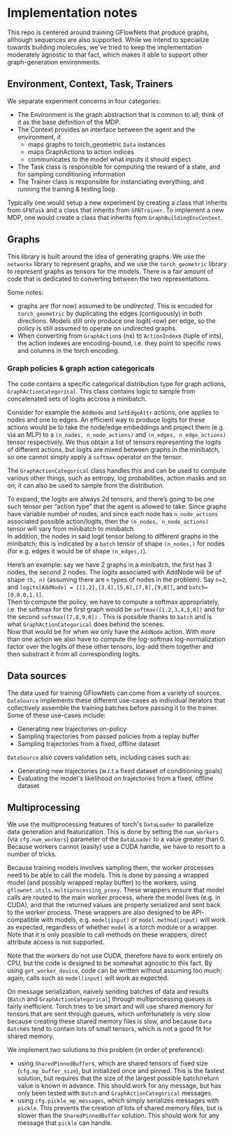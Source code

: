 # Implementation notes

This repo is centered around training GFlowNets that produce graphs, although sequences are also supported. While we intend to specialize towards building molecules, we've tried to keep the implementation moderately agnostic to that fact, which makes it able to support other graph-generation environments.

## Environment, Context, Task, Trainers

We separate experiment concerns in four categories:
- The Environment is the graph abstraction that is common to all; think of it as the base definition of the MDP.
- The Context provides an interface between the agent and the environment, it 
    - maps graphs to torch_geometric `Data` 
  instances
    - maps GraphActions to action indices
    - communicates to the model what inputs it should expect
- The Task class is responsible for computing the reward of a state, and for sampling conditioning information 
- The Trainer class is responsible for instanciating everything, and running the training & testing loop

Typically one would setup a new experiment by creating a class that inherits from `GFNTask` and a class that inherits from `GFNTrainer`. To implement a new MDP, one would create a class that inherits from `GraphBuildingEnvContext`. 


## Graphs

This library is built around the idea of generating graphs. We use the `networkx` library to represent graphs, and we use the `torch_geometric` library to represent graphs as tensors for the models. There is a fair amount of code that is dedicated to converting between the two representations.

Some notes:
- graphs are (for now) assumed to be _undirected_. This is encoded for `torch_geometric` by duplicating the edges (contiguously) in both directions. Models still only produce one logit(-row) per edge, so the policy is still assumed to operate on undirected graphs.
- When converting from `GraphAction`s (nx) to `ActionIndex`s (tuple of ints), the action indexes are encoding-bound, i.e. they point to specific rows and columns in the torch encoding.


### Graph policies & graph action categoricals

The code contains a specific categorical distribution type for graph actions, `GraphActionCategorical`. This class contains logic to sample from concatenated sets of logits accross a minibatch. 

Consider for example the `AddNode` and `SetEdgeAttr` actions, one applies to nodes and one to edges. An efficient way to produce logits for these actions would be to take the node/edge embeddings and project them (e.g. via an MLP) to a `(n_nodes, n_node_actions)` and `(n_edges, n_edge_actions)` tensor respectively. We thus obtain a list of tensors representing the logits of different actions, but logits are mixed between graphs in the minibatch, so one cannot simply apply a `softmax` operator on the tensor. 

The `GraphActionCategorical` class handles this and can be used to compute various other things, such as entropy, log probabilities, action masks and so on; it can also be used to sample from the distribution.

To expand, the logits are always 2d tensors, and there’s going to be one such tensor per “action type” that the agent is allowed to take.
Since graphs have variable number of nodes, and since each node has `n_node_actions` associated possible action/logits, then the `(n_nodes, n_node_actions)` tensor will vary from minibatch to minibatch.  
In addition, the nodes in said logit tensor belong to different graphs in the minibatch; this is indicated by a `batch` tensor of shape `(n_nodes,)` for nodes (for e.g. edges it would be of shape `(n_edges,)`).

Here’s an example: say we have 2 graphs in a minibatch, the first has 3 nodes, the second 2 nodes. The logits associated with AddNode  will be of shape `(5, n)` (assuming there are `n` types of nodes in the problem). Say `n=2`, and `logits[AddNode] = [[1,2],[3,4],[5,6],[7,8],[9,0]]`, and `batch=[0,0,0,1,1]`.  
Then to compute the policy, we have to compute a softmax appropriately, i.e. the softmax for the first graph would be `softmax([1,2,3,4,5,6])` and for the second `softmax([7,8,9,0])` . This is possible thanks to `batch` and is what `GraphActionCategorical` does behind the scenes.  
Now that would be for when we only have the `AddNode` action. With more than one action we also have to compute the log-softmax log-normalization factor over the logits of these other tensors, log-add them together and then substract it from all corresponding logits.

## Data sources

The data used for training GFlowNets can come from a variety of sources. `DataSource` implements these different use-cases as individual iterators that collectively assemble the training batches before passing it to the trainer. Some of these use-cases include:
- Generating new trajectories on-policy
- Sampling trajectories from passed policies from a replay buffer
- Sampling trajectories from a fixed, offline dataset 

`DataSource` also covers validation sets, including cases such as:
- Generating new trajectories (w.r.t a fixed dataset of conditioning goals)
- Evaluating the model's likelihood on trajectories from a fixed, offline dataset

## Multiprocessing

We use the multiprocessing features of torch's `DataLoader` to parallelize data generation and featurization. This is done by setting the `num_workers` (via `cfg.num_workers`) parameter of the `DataLoader` to a value greater than 0. Because workers cannot (easily) use a CUDA handle, we have to resort to a number of tricks.

Because training models involves sampling them, the worker processes need to be able to call the models. This is done by passing a wrapped model (and possibly wrapped replay buffer) to the workers, using `gflownet.utils.multiprocessing_proxy`. These wrappers ensure that model calls are routed to the main worker process, where the model lives (e.g. in CUDA), and that the returned values are properly serialized and sent back to the worker process. These wrappers are also designed to be API-compatible with models, e.g. `model(input)` or `model.method(input)` will work as expected, regardless of whether `model` is a torch module or a wrapper. Note that it is only possible to call methods on these wrappers, direct attribute access is not supported.

Note that the workers do not use CUDA, therefore have to work entirely on CPU, but the code is designed to be somewhat agnostic to this fact. By using `get_worker_device`, code can be written without assuming too much; again, calls such as `model(input)` will work as expected.

On message serialization, naively sending batches of data and results (`Batch` and `GraphActionCategorical`) through multiprocessing queues is fairly inefficient. Torch tries to be smart and will use shared memory for tensors that are sent through queues, which unfortunately is very slow because creating these shared memory files is slow, and because `Data` `Batch`es tend to contain lots of small tensors, which is not a good fit for shared memory.

We implement two solutions to this problem (in order of preference):
- using `SharedPinnedBuffer`s, which are shared tensors of fixed size (`cfg.mp_buffer_size`), but initialized once and pinned. This is the fastest solution, but requires that the size of the largest possible batch/return value is known in advance. This should work for any message, but has only been tested with `Batch` and `GraphActionCategorical` messages.
- using `cfg.pickle_mp_messages`, which simply serializes messages with `pickle`. This prevents the creation of lots of shared memory files, but is slower than the `SharedPinnedBuffer` solution. This should work for any message that `pickle` can handle.
